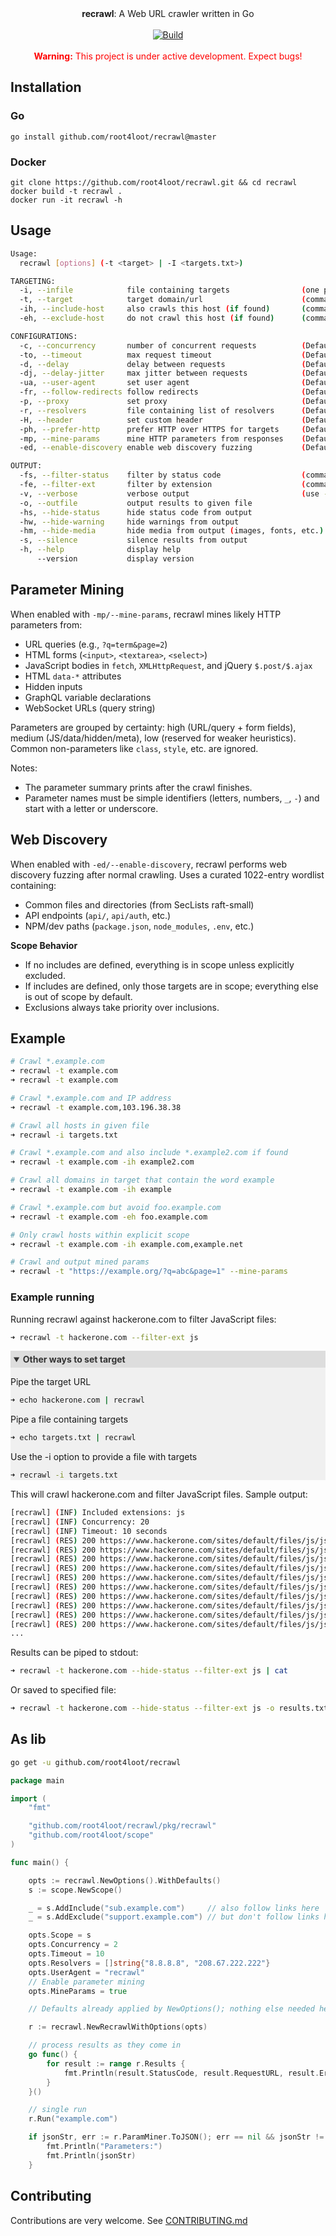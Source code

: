 <!-- <div align="center">
  <br>
  <img src="recrawl.png" alt="recrawl logo" width="310">
</div>

<br> -->

<div align="center">
   <strong>recrawl</strong>: A Web URL crawler written in Go
</div>

<br>

<div align="center">
   <a href="https://github.com/root4loot/recrawl/actions/workflows/build.yml">
      <img src="https://github.com/root4loot/recrawl/actions/workflows/build.yml/badge.svg?branch=master" alt="Build">
   </a>
</div>

<br>

<div align="center" style="color:red">
   <strong>Warning:</strong> This project is under active development. Expect bugs!
</div>

## Installation

### Go
```
go install github.com/root4loot/recrawl@master
```

### Docker
```
git clone https://github.com/root4loot/recrawl.git && cd recrawl
docker build -t recrawl .
docker run -it recrawl -h
```

## Usage
```sh
Usage:
  recrawl [options] (-t <target> | -I <targets.txt>)

TARGETING:
  -i, --infile            file containing targets                (one per line)
  -t, --target            target domain/url                      (comma-separated)
  -ih, --include-host     also crawls this host (if found)       (comma-separated)
  -eh, --exclude-host     do not crawl this host (if found)      (comma-separated)

CONFIGURATIONS:
  -c, --concurrency       number of concurrent requests          (Default: 20)
  -to, --timeout          max request timeout                    (Default: 10 seconds)
  -d, --delay             delay between requests                 (Default: 0 milliseconds)
  -dj, --delay-jitter     max jitter between requests            (Default: 0 milliseconds)
  -ua, --user-agent       set user agent                         (Default: Mozilla/5.0)
  -fr, --follow-redirects follow redirects                       (Default: true)
  -p, --proxy             set proxy                              (Default: none)
  -r, --resolvers         file containing list of resolvers      (Default: System DNS)
  -H, --header            set custom header                      (Default: none)
  -ph, --prefer-http      prefer HTTP over HTTPS for targets     (Default: false)
  -mp, --mine-params      mine HTTP parameters from responses    (Default: false)
  -ed, --enable-discovery enable web discovery fuzzing           (Default: false)

OUTPUT:
  -fs, --filter-status    filter by status code                  (comma-separated)
  -fe, --filter-ext       filter by extension                    (comma-separated)
  -v, --verbose           verbose output                         (use -vv for added verbosity)
  -o, --outfile           output results to given file
  -hs, --hide-status      hide status code from output
  -hw, --hide-warning     hide warnings from output
  -hm, --hide-media       hide media from output (images, fonts, etc.)
  -s, --silence           silence results from output
  -h, --help              display help
      --version           display version
```

## Parameter Mining

When enabled with `-mp/--mine-params`, recrawl mines likely HTTP parameters from:
- URL queries (e.g., `?q=term&page=2`)
- HTML forms (`<input>`, `<textarea>`, `<select>`)
- JavaScript bodies in `fetch`, `XMLHttpRequest`, and jQuery `$.post/$.ajax`
- HTML `data-*` attributes
- Hidden inputs
- GraphQL variable declarations
- WebSocket URLs (query string)

Parameters are grouped by certainty: high (URL/query + form fields), medium (JS/data/hidden/meta), low (reserved for weaker heuristics). Common non-parameters like `class`, `style`, etc. are ignored.

Notes:
- The parameter summary prints after the crawl finishes.
- Parameter names must be simple identifiers (letters, numbers, `_`, `-`) and start with a letter or underscore.

## Web Discovery

When enabled with `-ed/--enable-discovery`, recrawl performs web discovery fuzzing after normal crawling. Uses a curated 1022-entry wordlist containing:
- Common files and directories (from SecLists raft-small)
- API endpoints (`api/`, `api/auth`, etc.)
- NPM/dev paths (`package.json`, `node_modules`, `.env`, etc.)

**Scope Behavior**
- If no includes are defined, everything is in scope unless explicitly excluded.
- If includes are defined, only those targets are in scope; everything else is out of scope by default.
- Exclusions always take priority over inclusions.


## Example

```sh
# Crawl *.example.com
➜ recrawl -t example.com
➜ recrawl -t example.com

# Crawl *.example.com and IP address
➜ recrawl -t example.com,103.196.38.38

# Crawl all hosts in given file
➜ recrawl -i targets.txt

# Crawl *.example.com and also include *.example2.com if found
➜ recrawl -t example.com -ih example2.com

# Crawl all domains in target that contain the word example
➜ recrawl -t example.com -ih example

# Crawl *.example.com but avoid foo.example.com
➜ recrawl -t example.com -eh foo.example.com

# Only crawl hosts within explicit scope
➜ recrawl -t example.com -ih example.com,example.net

# Crawl and output mined params
➜ recrawl -t "https://example.org/?q=abc&page=1" --mine-params
```

### Example running

Running recrawl against hackerone.com to filter JavaScript files:

```sh
➜ recrawl -t hackerone.com --filter-ext js
```

<details open style="background-color: #f0f0f0;">
<summary style="font-weight: bold; color: #333; background-color: #ddd; padding: 5px;">Other ways to set target</summary>

Pipe the target URL
```sh
➜ echo hackerone.com | recrawl
```

Pipe a file containing targets 
```sh
➜ echo targets.txt | recrawl
```

Use the -i option to provide a file with targets
```sh
➜ recrawl -i targets.txt
```
</details>


This will crawl hackerone.com and filter JavaScript files. Sample output:

```sh
[recrawl] (INF) Included extensions: js
[recrawl] (INF) Concurrency: 20
[recrawl] (INF) Timeout: 10 seconds
[recrawl] (RES) 200 https://www.hackerone.com/sites/default/files/js/js_EOrKavGmjAkpIaCW_cpGJ240OpVZev_5NI-WGIx5URg.js
[recrawl] (RES) 200 https://www.hackerone.com/sites/default/files/js/js_5JbqBIuSpSQJk1bRx1jnlE-pARPyPPF5H07tKLzNC80.js
[recrawl] (RES) 200 https://www.hackerone.com/sites/default/files/js/js_a7_tjanmGpd_aITZ38ofV8QT2o2axkGnWqPwKna1Wf0.js
[recrawl] (RES) 200 https://www.hackerone.com/sites/default/files/js/js_xF9mKu6OVNysPMy7w3zYTWNPFBDlury_lEKDCfRuuHs.js
[recrawl] (RES) 200 https://www.hackerone.com/sites/default/files/js/js_coYiv6lRieZN3l0IkRYgmvrMASvFk2BL-jdq5yjFbGs.js
[recrawl] (RES) 200 https://www.hackerone.com/sites/default/files/js/js_Z1eePR_Hbt8TCXBt3JlFoTBdW2k9-IFI3f96O21Dwdw.js
[recrawl] (RES) 200 https://www.hackerone.com/sites/default/files/js/js_LEbRIvnUToqIQrjG9YpPgaIHK6o77rKVGouOaWLGI5k.js
[recrawl] (RES) 200 https://www.hackerone.com/sites/default/files/js/js_ol7H2KkxPxe7E03XeuZQO5qMcg0RpfSOgrm_Kg94rOs.js
[recrawl] (RES) 200 https://www.hackerone.com/sites/default/files/js/js_p5BLPpvjnAGGBCPUsc4EmBUw9IUJ0jMj-QY_1ZpOKG4.js
[recrawl] (RES) 200 https://www.hackerone.com/sites/default/files/js/js_V5P0-9GKw8QQe-7oWrMD44IbDva6o8GE-cZS7inJr-g.js
...
```

Results can be piped to stdout:

```sh
➜ recrawl -t hackerone.com --hide-status --filter-ext js | cat
```

Or saved to specified file:

```sh
➜ recrawl -t hackerone.com --hide-status --filter-ext js -o results.txt
```

## As lib
```sh
go get -u github.com/root4loot/recrawl
```

```go
package main

import (
    "fmt"

    "github.com/root4loot/recrawl/pkg/recrawl"
    "github.com/root4loot/scope"
)

func main() {

	opts := recrawl.NewOptions().WithDefaults()
	s := scope.NewScope()

	_ = s.AddInclude("sub.example.com")     // also follow links here
	_ = s.AddExclude("support.example.com") // but don't follow links here

	opts.Scope = s
	opts.Concurrency = 2
	opts.Timeout = 10
	opts.Resolvers = []string{"8.8.8.8", "208.67.222.222"}
	opts.UserAgent = "recrawl"
    // Enable parameter mining
    opts.MineParams = true

	// Defaults already applied by NewOptions(); nothing else needed here

	r := recrawl.NewRecrawlWithOptions(opts)

    // process results as they come in
    go func() {
        for result := range r.Results {
            fmt.Println(result.StatusCode, result.RequestURL, result.Error)
        }
    }()

    // single run
    r.Run("example.com")

    if jsonStr, err := r.ParamMiner.ToJSON(); err == nil && jsonStr != "" {
        fmt.Println("Parameters:")
        fmt.Println(jsonStr)
    }

```

## Contributing

Contributions are very welcome. See [CONTRIBUTING.md](CONTRIBUTING.md)
